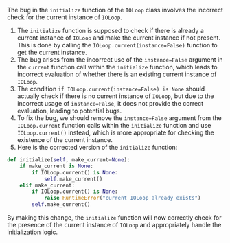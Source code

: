 The bug in the `initialize` function of the `IOLoop` class involves the incorrect check for the current instance of `IOLoop`.

1. The `initialize` function is supposed to check if there is already a current instance of `IOLoop` and make the current instance if not present. This is done by calling the `IOLoop.current(instance=False)` function to get the current instance.
2. The bug arises from the incorrect use of the `instance=False` argument in the `current` function call within the `initialize` function, which leads to incorrect evaluation of whether there is an existing current instance of `IOLoop`.
3. The condition `if IOLoop.current(instance=False) is None` should actually check if there is no current instance of `IOLoop`, but due to the incorrect usage of `instance=False`, it does not provide the correct evaluation, leading to potential bugs.
4. To fix the bug, we should remove the `instance=False` argument from the `IOLoop.current` function calls within the `initialize` function and use `IOLoop.current()` instead, which is more appropriate for checking the existence of the current instance.
5. Here is the corrected version of the `initialize` function:

```python
def initialize(self, make_current=None):
    if make_current is None:
        if IOLoop.current() is None:
            self.make_current()
    elif make_current:
        if IOLoop.current() is None:
            raise RuntimeError("current IOLoop already exists")
        self.make_current()
```

By making this change, the `initialize` function will now correctly check for the presence of the current instance of `IOLoop` and appropriately handle the initialization logic.